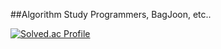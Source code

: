 ##Algorithm Study
Programmers, BagJoon, etc..

[![Solved.ac Profile](http://mazassumnida.wtf/api/v2/generate_badge?boj=meko6970)](https://solved.ac/meko6970/)
